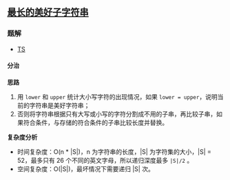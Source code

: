 ## [最长的美好子字符串](https://leetcode.cn/problems/longest-nice-substring/)
### 题解
+ [TS](../../ts/1792/1763.ts)

#### 分治
**思路**
1. 用 `lower` 和 `upper` 统计大小写字符的出现情况，如果 `lower = upper`，说明当前的字符串是美好字符串；
2. 否则将字符串根据只有大写或小写的字符分割成不用的子串，再比较子串，如果符合条件，与存储的符合条件的子串比较长度并替换。


**复杂度分析**
+ 时间复杂度：O(n * |S|)，n 为字符串的长度，|S| 为字符集的大小，|S| = 52，最多只有 26 个不同的英文字母，所以递归深度最多 `|S|/2` 。
+ 空间复杂度：O(|S|)，最坏情况下需要递归 |S| 次。